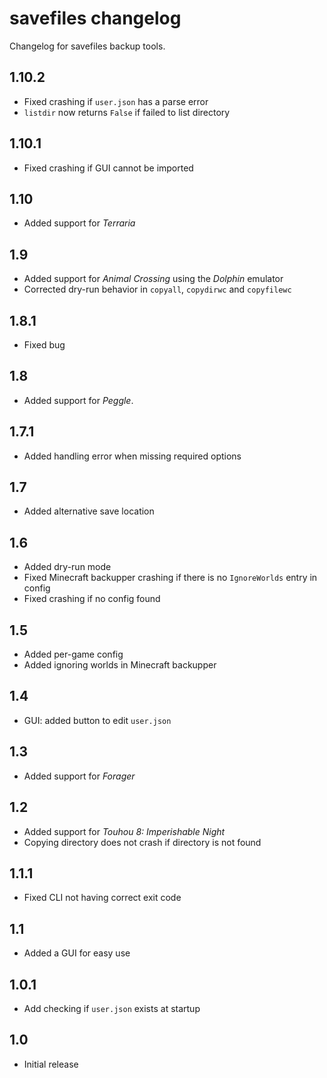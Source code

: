 # savefiles changelog

Changelog for savefiles backup tools.

## 1.10.2

- Fixed crashing if `user.json` has a parse error
- `listdir` now returns `False` if failed to list directory

## 1.10.1

- Fixed crashing if GUI cannot be imported

## 1.10

- Added support for *Terraria*

## 1.9

- Added support for *Animal Crossing* using the *Dolphin* emulator
- Corrected dry-run behavior in `copyall`, `copydirwc` and `copyfilewc`

## 1.8.1

- Fixed bug

## 1.8

- Added support for *Peggle*.

## 1.7.1

- Added handling error when missing required options

## 1.7

- Added alternative save location

## 1.6

- Added dry-run mode
- Fixed Minecraft backupper crashing if there is no `IgnoreWorlds` entry in config
- Fixed crashing if no config found

## 1.5

- Added per-game config
- Added ignoring worlds in Minecraft backupper

## 1.4

- GUI: added button to edit `user.json`

## 1.3

- Added support for *Forager*

## 1.2

- Added support for *Touhou 8: Imperishable Night*
- Copying directory does not crash if directory is not found

## 1.1.1

- Fixed CLI not having correct exit code

## 1.1

- Added a GUI for easy use

## 1.0.1

- Add checking if `user.json` exists at startup

## 1.0

- Initial release

